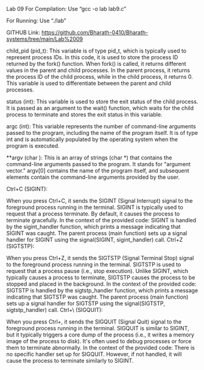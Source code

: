 Lab 09 
For Compilation: Use “gcc -o lab lab9.c”

For Running: Use “./lab”

GITHUB Link: https://github.com/Bharath-0410/Bharath-systems/tree/main/Lab%2009



child_pid (pid_t): This variable is of type pid_t, which is typically used to represent process IDs. In this code, it is used to store the process ID returned by the fork() function. When fork() is called, it returns different values in the parent and child processes. In the parent process, it returns the process ID of the child process, while in the child process, it returns 0. This variable is used to differentiate between the parent and child processes.

status (int): This variable is used to store the exit status of the child process. It is passed as an argument to the wait() function, which waits for the child process to terminate and stores the exit status in this variable.

argc (int): This variable represents the number of command-line arguments passed to the program, including the name of the program itself. It is of type int and is automatically populated by the operating system when the program is executed.

**argv (char ): This is an array of strings (char *) that contains the command-line arguments passed to the program. It stands for "argument vector." argv[0] contains the name of the program itself, and subsequent elements contain the command-line arguments provided by the user.

Ctrl+C (SIGINT):

When you press Ctrl+C, it sends the SIGINT (Signal Interrupt) signal to the foreground process running in the terminal.
SIGINT is typically used to request that a process terminate. By default, it causes the process to terminate gracefully.
In the context of the provided code:
SIGINT is handled by the sigint_handler function, which prints a message indicating that SIGINT was caught.
The parent process (main function) sets up a signal handler for SIGINT using the signal(SIGINT, sigint_handler) call.
Ctrl+Z (SIGTSTP):

When you press Ctrl+Z, it sends the SIGTSTP (Signal Terminal Stop) signal to the foreground process running in the terminal.
SIGTSTP is used to request that a process pause (i.e., stop execution).
Unlike SIGINT, which typically causes a process to terminate, SIGTSTP causes the process to be stopped and placed in the background.
In the context of the provided code:
SIGTSTP is handled by the sigtstp_handler function, which prints a message indicating that SIGTSTP was caught.
The parent process (main function) sets up a signal handler for SIGTSTP using the signal(SIGTSTP, sigtstp_handler) call.
Ctrl+\ (SIGQUIT):

When you press Ctrl+\, it sends the SIGQUIT (Signal Quit) signal to the foreground process running in the terminal.
SIGQUIT is similar to SIGINT, but it typically triggers a core dump of the process (i.e., it writes a memory image of the process to disk).
It's often used to debug processes or force them to terminate abnormally.
In the context of the provided code:
There is no specific handler set up for SIGQUIT. However, if not handled, it will cause the process to terminate similarly to SIGINT.